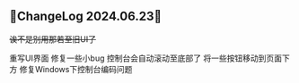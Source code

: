 ## 🌈ChangeLog 2024.06.23🌈

~~诶不是别用那若至旧UI了~~

重写UI界面
修复一些小bug
控制台会自动滚动至底部了
将一些按钮移动到页面下方
修复Windows下控制台编码问题